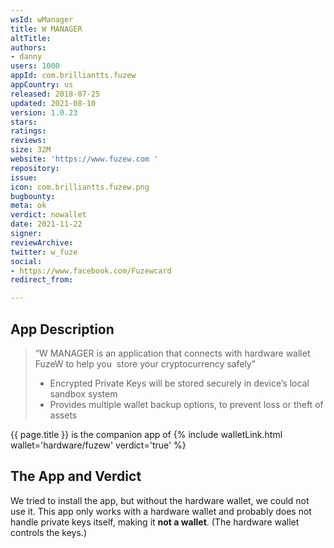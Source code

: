 ```yaml
---
wsId: wManager
title: W MANAGER
altTitle: 
authors:
- danny
users: 1000
appId: com.brilliantts.fuzew
appCountry: us
released: 2018-07-25
updated: 2021-08-10
version: 1.0.23
stars: 
ratings: 
reviews: 
size: 32M
website: 'https://www.fuzew.com '
repository: 
issue: 
icon: com.brilliantts.fuzew.png
bugbounty: 
meta: ok
verdict: nowallet
date: 2021-11-22
signer: 
reviewArchive: 
twitter: w_fuze
social:
- https://www.facebook.com/Fuzewcard
redirect_from: 

---
```


## App Description

> “W MANAGER is an application that connects with hardware wallet FuzeW to help you  store your cryptocurrency safely”
>
> - Encrypted Private Keys will be stored securely in device’s local sandbox system 
> - Provides multiple wallet backup options, to prevent loss or theft of assets  

{{ page.title }} is the companion app of {% include walletLink.html wallet='hardware/fuzew' verdict='true' %}

## The App and Verdict

We tried to install the app, but without the hardware wallet, we could not use it. This app only works with a hardware wallet and probably does not handle private keys itself, making it **not a wallet**. (The hardware wallet controls the keys.)